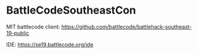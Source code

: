 # BattleCodeSoutheastCon

MIT battlecode client: https://github.com/battlecode/battlehack-southeast-19-public

IDE: https://se19.battlecode.org/ide
